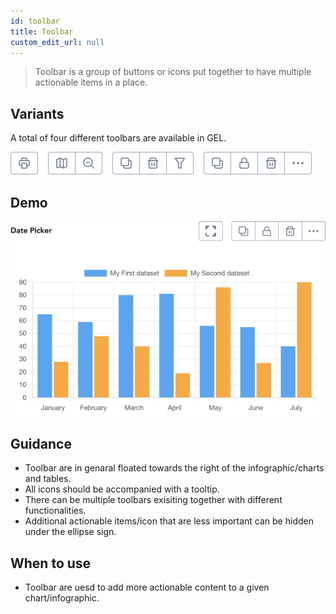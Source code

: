 ```yaml
---
id: toolbar
title: Toolbar
custom_edit_url: null
---
```


> Toolbar is a group of  buttons or icons put together to have multiple actionable items in a place.

## Variants

A total of four different toolbars are available in GEL.

![Toolbar types](img/toolbar-types.png)

## Demo

![Toolbar demo](img/toolbar-demo.png)

## Guidance

* Toolbar are in genaral floated towards the right of the infographic/charts and tables.
* All icons should be accompanied with a tooltip.
* There can be multiple toolbars exisiting together with different functionalities.
* Additional actionable items/icon that are less important can be hidden under the ellipse sign.

## When to use

* Toolbar are uesd to add more actionable content to a given chart/infographic.